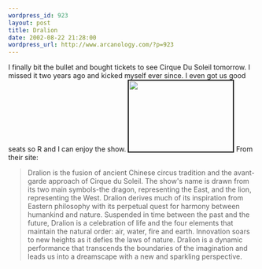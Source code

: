 ```yaml
--- 
wordpress_id: 923
layout: post
title: Dralion
date: 2002-08-22 21:28:00
wordpress_url: http://www.arcanology.com/?p=923
---
```

I finally bit the bullet and bought tickets to see Cirque Du Soleil tomorrow. I missed it two years ago and kicked myself ever since. I even got us good seats so R and I can enjoy the show. <img WIDTH="212" HEIGHT="144" src="http://www.cirquedusoleil.com/cirquedusoleil/images/home/logo_homepage.jpg" border="2" /> From their site:<blockquote>
          Dralion is the fusion of ancient Chinese circus tradition and the avant-garde approach of Cirque du Soleil. The show&apos;s name is drawn from its two main symbols-the dragon, representing the East, and the lion, representing the West. Dralion derives much of its inspiration from Eastern philosophy with its perpetual quest for harmony between humankind and nature. Suspended in time between the past and the future, Dralion is a celebration of life and the four elements that maintain the natural order: air, water, fire and earth. Innovation soars to new heights as it defies the laws of nature. Dralion is a dynamic performance that transcends the boundaries of the imagination and leads us into a dreamscape with a new and sparkling perspective.
        </blockquote>